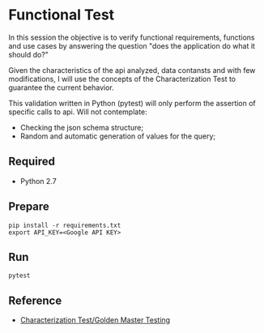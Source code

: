 # Functional Test 
In this session the objective is to verify functional requirements, functions and use cases by answering the question 
"does the application do what it should do?"

Given the characteristics of the api analyzed, data contansts and with few modifications, I will use the concepts of the Characterization Test to guarantee the current behavior.

This validation written in Python (pytest) will only perform the assertion of specific calls to api. Will not contemplate:
- Checking the json schema structure;
- Random and automatic generation of values for the query;

## Required
- Python 2.7


## Prepare
```
pip install -r requirements.txt 
export API_KEY=<Google API KEY>
```


## Run
```
pytest
```


## Reference
- [Characterization Test/Golden Master Testing](https://en.wikipedia.org/wiki/Characterization_test)
